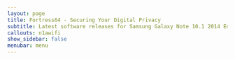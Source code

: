 ```yaml
---
layout: page
title: Fortress64 - Securing Your Digital Privacy
subtitle: Latest software releases for Samsung Galaxy Note 10.1 2014 Edition (n1awifi)
callouts: n1awifi
show_sidebar: false
menubar: menu
---
```


